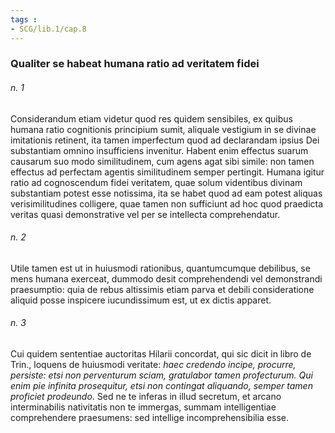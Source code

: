 ```yaml
---
tags : 
- SCG/lib.1/cap.8
---
```


### Qualiter se habeat humana ratio ad veritatem fidei

###### n. 1
Considerandum etiam videtur quod res quidem sensibiles, ex quibus humana ratio cognitionis principium sumit, aliquale vestigium in se divinae imitationis retinent, ita tamen imperfectum quod ad declarandam ipsius Dei substantiam omnino insufficiens invenitur. Habent enim effectus suarum causarum suo modo similitudinem, cum agens agat sibi simile: non tamen effectus ad perfectam agentis similitudinem semper pertingit. Humana igitur ratio ad cognoscendum fidei veritatem, quae solum videntibus divinam substantiam potest esse notissima, ita se habet quod ad eam potest aliquas verisimilitudines colligere, quae tamen non sufficiunt ad hoc quod praedicta veritas quasi demonstrative vel per se intellecta comprehendatur.

###### n. 2
Utile tamen est ut in huiusmodi rationibus, quantumcumque debilibus, se mens humana exerceat, dummodo desit comprehendendi vel demonstrandi praesumptio: quia de rebus altissimis etiam parva et debili consideratione aliquid posse inspicere iucundissimum est, ut ex dictis apparet.

###### n. 3
Cui quidem sententiae auctoritas Hilarii concordat, qui sic dicit in libro de Trin., loquens de huiusmodi veritate: *haec credendo incipe, procurre, persiste: etsi non perventurum sciam, gratulabor tamen profecturum. Qui enim pie infinita prosequitur, etsi non contingat aliquando, semper tamen proficiet prodeundo*. Sed ne te inferas in illud secretum, et arcano interminabilis nativitatis non te immergas, summam intelligentiae comprehendere praesumens: sed intellige incomprehensibilia esse.

